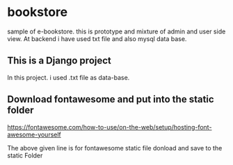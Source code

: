 # bookstore
sample of e-bookstore. this is prototype and mixture of admin and user side view. At backend i have used txt file and also mysql data base.

## This is a Django project
In this project. i used .txt file as data-base.

## Download fontawesome and put into the static folder

https://fontawesome.com/how-to-use/on-the-web/setup/hosting-font-awesome-yourself

The above given line is for fontawesome static file donload and save to the static Folder

